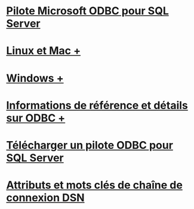 # [Pilote Microsoft ODBC pour SQL Server](microsoft-odbc-driver-for-sql-server.md)

# [Linux et Mac +](./linux-mac/system-requirements.md)
# [Windows +](./windows/microsoft-odbc-driver-for-sql-server-on-windows.md)

# [Informations de référence et détails sur ODBC +](../../odbc/microsoft-open-database-connectivity-odbc.md)
# [Télécharger un pilote ODBC pour SQL Server](download-odbc-driver-for-sql-server.md)

# [Attributs et mots clés de chaîne de connexion DSN](dsn-connection-string-attribute.md)
